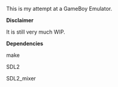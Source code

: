 This is my attempt at a GameBoy Emulator.

**Disclaimer**

It is still very much WIP.

**Dependencies**

make

SDL2

SDL2_mixer